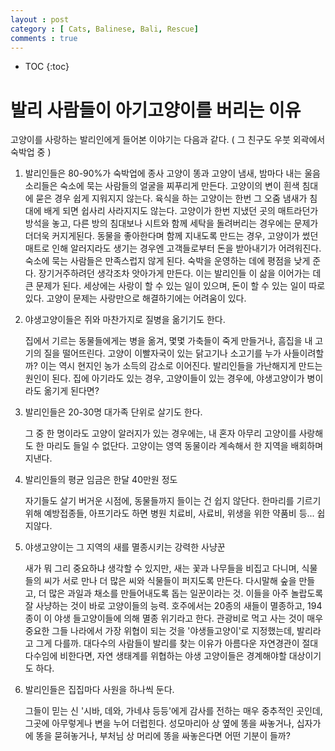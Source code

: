 ```yaml
---
layout : post
category : [ Cats, Balinese, Bali, Rescue]
comments : true
---
```


* TOC
{:toc}

# 발리 사람들이 아기고양이를 버리는 이유

고양이를 사랑하는 발리인에게 들어본 이야기는 다음과 같다. ( 그 친구도 우붓 외곽에서 숙박업 중 )

1. 발리인들은 80-90%가 숙박업에 종사
    고양이 똥과 고양이 냄새, 밤마다 내는 울음소리들은 숙소에 묵는 사람들의 얼굴을 찌푸리게 만든다.
    고양이의 변이 흰색 침대에 묻은 경우 쉽게 지워지지 않는다. 육식을 하는 고양이는 한번 그 오줌 냄새가 침대에 배게 되면 쉽사리 사라지지도 않는다.
    고양이가 한번 지냈던 곳의 매트라던가 방석을 놓고, 다른 방의 침대보나 시트와 함께 세탁을 돌려버리는 경우에는 문제가 더더욱 커지게된다.
    동물을 좋아한다며 함께 지내도록 만드는 경우, 고양이가 썼던 매트로 인해 알러지라도 생기는 경우엔 고객들로부터 돈을 받아내기가 어려워진다.
    숙소에 묵는 사람들은 만족스럽지 않게 된다. 숙박을 운영하는 데에 평점을 낮게 준다. 장기거주하려던 생각조차 앗아가게 만든다. 이는 발리인들 이 삶을 이어가는 데 큰 문제가 된다. 세상에는 사랑이 할 수 있는 일이 있으며, 돈이 할 수 있는 일이 따로 있다. 고양이 문제는 사랑만으로 해결하기에는 어려움이 있다.

2. 야생고양이들은 쥐와 마찬가지로 질병을 옮기기도 한다. 
  
    집에서 기르는 동물들에게는 병을 옮겨, 몇몇 가축들이 죽게 만들거나, 흠집을 내 고기의 질을 떨어뜨린다. 고양이 이빨자국이 있는 닭고기나 소고기를 누가 사들이려할까? 
    이는 역시 현지인 농가 소득의 감소로 이어진다. 발리인들을 가난해지게 만드는 원인이 된다.
    집에 아기라도 있는 경우, 고양이들이 있는 경우에, 야생고양이가 병이라도 옮기게 된다면?


3. 발리인들은 20-30명 대가족 단위로 살기도 한다. 

    그 중 한 명이라도 고양이 알러지가 있는 경우에는, 내 혼자 아무리 고양이를 사랑해도 한 마리도 들일 수 없단다. 고양이는 영역 동물이라 계속해서 한 지역을 배회하며 지낸다. 

4. 발리인들의 평균 임금은 한달 40만원 정도

    자기들도 살기 버거운 시점에, 동물들까지 들이는 건 쉽지 않단다. 한마리를 기르기 위해 예방접종들, 아프기라도 하면 병원 치료비, 사료비, 위생을 위한 약품비 등... 쉽지않다.

5. 야생고양이는 그 지역의 새를 멸종시키는 강력한 사냥꾼

    새가 뭐 그리 중요하냐 생각할 수 있지만, 새는 꽃과 나무들을 비집고 다니며, 식물들의 씨가 서로 만나 더 많은 씨와 식물들이 퍼지도록 만든다. 다시말해 숲을 만들고, 더 많은 과일과 채소를 만들어내도록 돕는 일꾼이라는 것. 
    이들을 아주 놀랍도록 잘 사냥하는 것이 바로 고양이들의 능력. 호주에서는 20종의 새들이 멸종하고, 194종이 이 야생 들고양이들에 의해 멸종 위기라고 한다. 관광비로 먹고 사는 것이 매우 중요한 그들 나라에서 가장 위협이 되는 것을 '야생들고양이'로 지정했는데, 발리라고 그게 다를까.
    대다수의 사람들이 발리를 찾는 이유가 아름다운 자연경관이 절대 다수임에 비한다면, 자연 생태계를 위협하는 야생 고양이들은 경계해야할 대상이기도 하다.

6. 발리인들은 집집마다 사원을 하나씩 둔다. 

    그들이 믿는 신 '시바, 데와, 가네샤 등등'에게 감사를 전하는 매우 중추적인 곳인데, 그곳에 아무렇게나 변을 누어 더럽힌다. 성모마리아 상 옆에 똥을 싸놓거나, 십자가에 똥을 묻혀놓거나, 부처님 상 머리에 똥을 싸놓은다면 어떤 기분이 들까?
